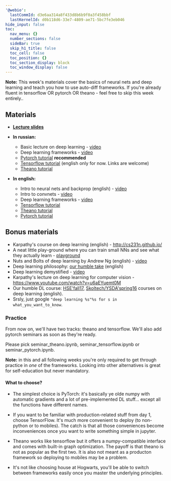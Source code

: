 ```yaml
---
'@webio':
  lastCommId: d3e6aa314a8f433d8b6b9f0a3f458bbf
  lastKernelId: d0b118d6-33e7-4809-ae71-5bc7fe3eb046
hide_input: false
toc:
  nav_menu: {}
  number_sections: false
  sideBar: true
  skip_h1_title: false
  toc_cell: false
  toc_position: {}
  toc_section_display: block
  toc_window_display: false
---
```


__Note:__ This week's materials cover the basics of neural nets and deep learning and teach you how to use auto-diff frameworks. If you're already fluent in tensorflow OR pytorch OR theano - feel free to skip this week entirely..

## Materials
* [__Lecture slides__](https://yadi.sk/i/yAO2AJ3M3EKP8g)

- __In russian:__
  * Basic lecture on deep learning - [video](https://yadi.sk/i/yyHZub6R3Ej5dV)
  * Deep learning frameworks - [video](https://yadi.sk/i/hDIkaR4H3EtnXM) 
  * [Pytorch tutorial](https://yadi.sk/i/O3mQ76u43So3h9) __recommended__
  * [Tensorflow tutorial](https://www.youtube.com/watch?v=FQ660T4uu7k) (english only for now. Links are welcome)
  * [Theano tutorial](https://yadi.sk/i/54STsEBVpubkn)

- __In english:__
  * Intro to neural nets and backprop (english) - [video](https://www.youtube.com/watch?v=uXt8qF2Zzfo)
  * Intro to convnets - [video](https://www.youtube.com/watch?v=FmpDIaiMIeA)
  * Deep learning frameworks - [video](https://www.youtube.com/watch?v=Vf_-OkqbwPo)
  * [Tensorflow tutorial](https://www.youtube.com/watch?v=FQ660T4uu7k)
  * [Theano tutorial](https://www.youtube.com/watch?v=OU8I1oJ9HhI)
  * [Pytorch tutorial](https://www.youtube.com/watch?v=VMcRWYEKmhw)

## Bonus materials
* Karpathy's course on deep learning (english) - http://cs231n.github.io/
* A neat little play-ground where you can train small NNs and see what they actually learn - [playground](http://playground.tensorflow.org/)
* Nuts and Bolts of deep learning by Andrew Ng (english) - [video](https://www.youtube.com/watch?v=F1ka6a13S9I)
* Deep learning philosophy: [our humble take](https://www.youtube.com/watch?v=9qyE1Ev1Xdw) (english)
* Deep learning demystified - [video](https://www.youtube.com/watch?v=Q9Z20HCPnww)
* Karpathy's lecture on deep learning for computer vision - https://www.youtube.com/watch?v=u6aEYuemt0M
* Our humble DL course: [HSE'fall17](https://github.com/yandexdataschool/HSE_deeplearning), [Skoltech/YSDA'spring16](https://github.com/ddtm/dl-course/) courses on deep learning (english).
* Srsly, just google `"deep learning %s"%s for s in what_you_want_to_know`.

  
### Practice
From now on, we'll have two tracks: theano and tensorflow. We'll also add pytorch seminars as soon as they're ready.

Please pick seminar_theano.ipynb, seminar_tensorflow.ipynb or seminar_pytorch.ipynb.

__Note:__ in this and all following weeks you're only required to get through practice in _one_ of the frameworks. Looking into other alternatives is great for self-education but never mandatory.

#### What to choose?
* The simplest choice is PyTorch: it's basically ye olde numpy with automatic gradients and a lot of pre-implemented DL stuff... except all the functions have different names.
* If you want to be familiar with production-related stuff from day 1, choose TensorFlow. It's much more convenient to deploy (to non-python or to mobiles). The catch is that all those conveniences become inconveniences once you want to write something simple in jupyter.
* Theano works like tensorflow but it offers a numpy-compatible interface and comes with built-in graph optimization. The payoff is that theano is not as popular as the first two. It is also not meant as a producton framework so deploying to mobiles may be a problem.

* It's not like choosing house at Hogwarts, you'll be able to switch between frameworks easily once you master the underlying principles.
